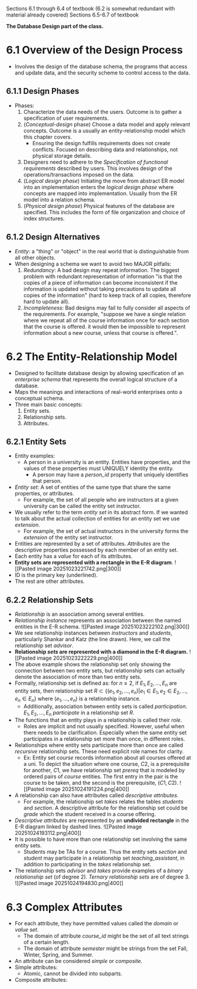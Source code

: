 Sections 6.1 through 6.4 of textbook (6.2 is somewhat redundant with material already covered)
Sections 6.5-6.7 of textbook

**The Database Design part of the class.**
# 6.1 Overview of the Design Process
- Involves the design of the database schema, the programs that access and update data, and the security scheme to control access to the data.
## 6.1.1 Design Phases
- Phases:
	1. Characterize the data needs of the users. Outcome is to gather a specification of user requirements.
	2. (*Conceptual-design* phase) Choose a data model and apply relevant concepts. Outcome is a usually an entity-relationship model which this chapter covers.
		- Ensuring the design fulfills requirements does not create conflicts. Focused on describing data and relationships, not physical storage details.
	3. Designers need to adhere to the *Specification of functional requirements* described by users. This involves design of the operations/transactions imposed on the data.
	4. (*Logical design phase*) Initiating the move from abstract ER model into an implementation enters the *logical design phase* where concepts are mapped into implementation. Usually from the ER model into a relation schema.
	5. (*Physical design phase*) Physical features of the database are specified. This includes the form of file organization and choice of index structures.
## 6.1.2 Design Alternatives
- *Entity*: a "thing" or "object" in the real world that is distinguishable from all other objects.
- When designing a schema we want to avoid two MAJOR pitfalls:
	1. *Redundancy*: A bad design may repeat information. The biggest problem with redundant representation of information "is that the copies of a piece of information can become inconsistent if the information is updated without taking precautions to update all copies of the information" (hard to keep track of all copies, therefore hard to update all).
	2. *Incompleteness*: Bad designs may fail to fully consider all aspects of the requirements. For example, "suppose we have a single relation where we repeat all of the course information once for each section that the course is offered. it would then be impossible to represent information about a new course, unless that course is offered.".
# 6.2 The Entity-Relationship Model
- Designed to facilitate database design by allowing specification of an *enterprise schema* that represents the overall logical structure of a database.
- Maps the meanings and interactions of real-world enterprises onto a conceptual schema.
- Three main basic concepts:
	1. Entity sets.
	2. Relationship sets.
	3. Attributes.
## 6.2.1 Entity Sets
- Entity examples:
	- A person in a university is an entity. Entities have properties, and the values of these properties must UNIQUELY identity the entity.
		- A person may have a *person_id* property that uniquely identifies that person.
- *Entity set*: A set of entities of the same type that share the same properties, or attributes. 
	- For example, the set of all people who are instructors at a given university can be called the entity set instructor.
- We usually refer to the term *entity set* in its abstract form. If we wanted to talk about the actual collection of entities for an entity set we use *extension*. 
	- For example, the set of actual instructors in the university forms the *extension* of the entity set instructor.
- Entities are represented by a set of attributes. *Attributes* are the descriptive properties possessed by each member of an entity set.
- Each entity has a *value* for each of its attributes.
- **Entity sets are represented with a rectangle in the E-R diagram**.
![[Pasted image 20251023221742.png|300]]
- ID is the primary key (underlined).
- The rest are other attributes.
## 6.2.2 Relationship Sets
- *Relationship* is an association among several entities.
- *Relationship instance* represents an association between the named entities in the E-R schema.
![[Pasted image 20251023222102.png|300]]
- We see relationship instances between *instructors* and *students*, particularly Shankar and Katz (the line drawn). Here, we call the relationship set *advisor*.
- **Relationship *sets* are represented with a diamond in the E-R diagram.**
![[Pasted image 20251023222229.png|400]]
- The above example shows the relationship set only showing the connection between two entity sets, but relationship sets can actually denote the association of more than two entity sets.
- Formally, relationship set is defined as: for $n \geq 2$, if $E_1, E_2, ..., E_n$ are entity sets, then relationship set $R \subset \{(e_1, e_2,..., e_n) | e_1 \in E_1, e_2 \in E_2, ..., e_n \in E_n\}$ where $(e_1, ..., e_n)$ is a relationship instance.
	- Additionally, association between entity sets is called *participation*. $E_1, E_2, ..., E_n$ *participate* in a relationship set $R$.
- The functions that an entity plays in a relationship is called their *role*.
	- Roles are implicit and not usually specified. However, useful when there needs to be clarification. Especially when the same entity set participates in a relationship set more than once, in different roles.
- Relationships where entity sets participate more than once are called *recursive* relationship sets. These need explicit role names for clarity.
	- Ex: Entity set *course* records information about all courses offered at a uni. To depict the situation where one course, $C2$, is a prerequisite for another, $C1$, we have relationship set *prereq* that is modeled by ordered pairs of *course* entities. The first entry in the pair is the course to be taken, and the second is the prerequisite, $(C1, C2)$. 
![[Pasted image 20251024191224.png|400]]
- A relationship can also have attributes called *descriptive attributes*. 
	- For example, the relationship set *takes* relates the tables *students* and *section*. A descriptive attribute for the relationship set could be *grade* which the student received in a course offering.
- *Descriptive attributes* are represented by an **undivided rectangle** in the E-R diagram linked by dashed lines.
![[Pasted image 20251024193112.png|400]]
- It is possible to have more than one relationship set involving the same entity sets.
	- Students may be TAs for a course. Thus the entity sets *section* and *student* may participate in a relationship set *teaching_assistant*, in addition to participating in the *takes* relationship set.
- The relationship sets *advisor* and *takes* provide examples of a *binary relationship set* (of degree 2). *Ternary relationship sets* are of degree 3.
![[Pasted image 20251024194830.png|400]]
# 6.3 Complex Attributes
- For each attribute, they have permitted values called the *domain* or *value set*.
	- The domain of attribute *course_id* might be the set of all text strings of a certain length.
	- The domain of attribute *semester* might be strings from the set Fall, Winter, Spring, and Summer.
- An attribute can be considered *simple* or *composite*.
- Simple attributes:
	- Atomic, cannot be divided into subparts.
- Composite attributes: